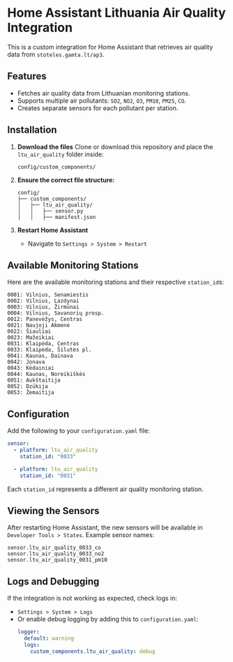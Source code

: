 # Home Assistant Lithuania Air Quality Integration

This is a custom integration for Home Assistant that retrieves air quality data from `stoteles.gamta.lt/ap3`.

## Features
- Fetches air quality data from Lithuanian monitoring stations.
- Supports multiple air pollutants: `SO2`, `NO2`, `O3`, `PM10`, `PM25`, `CO`.
- Creates separate sensors for each pollutant per station.

## Installation
1. **Download the files**
   Clone or download this repository and place the `ltu_air_quality` folder inside:
   ```
   config/custom_components/
   ```

2. **Ensure the correct file structure:**
   ```
   config/
   ├── custom_components/
   │   ├── ltu_air_quality/
   │   │   ├── sensor.py
   │   │   ├── manifest.json
   ```

3. **Restart Home Assistant**
   - Navigate to `Settings > System > Restart`

## Available Monitoring Stations
Here are the available monitoring stations and their respective `station_id`s:
```
0001: Vilnius, Senamiestis
0002: Vilnius, Lazdynai
0003: Vilnius, Žirmūnai
0004: Vilnius, Savanorių prosp.
0012: Panevėžys, Centras
0021: Naujoji Akmenė
0022: Šiauliai
0023: Mažeikiai
0031: Klaipėda, Centras
0033: Klaipėda, Šilutės pl.
0041: Kaunas, Dainava
0042: Jonava
0043: Kėdainiai
0044: Kaunas, Noreikiškės
0051: Aukštaitija
0052: Dzūkija
0053: Žemaitija
```

## Configuration
Add the following to your `configuration.yaml` file:
```yaml
sensor:
  - platform: ltu_air_quality
    station_id: "0033"

  - platform: ltu_air_quality
    station_id: "0031"
```

Each `station_id` represents a different air quality monitoring station.

## Viewing the Sensors
After restarting Home Assistant, the new sensors will be available in `Developer Tools > States`. Example sensor names:
```
sensor.ltu_air_quality_0033_co
sensor.ltu_air_quality_0033_no2
sensor.ltu_air_quality_0031_pm10
```

## Logs and Debugging
If the integration is not working as expected, check logs in:
- `Settings > System > Logs`
- Or enable debug logging by adding this to `configuration.yaml`:
  ```yaml
  logger:
    default: warning
    logs:
      custom_components.ltu_air_quality: debug
  ```

